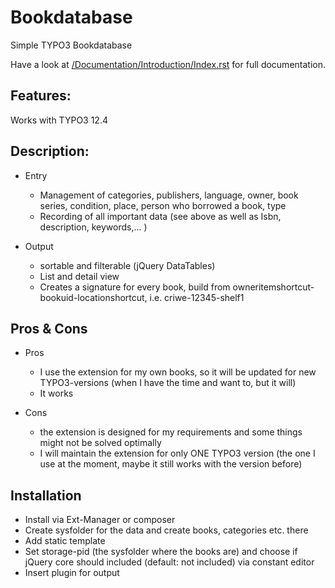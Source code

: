 # Bookdatabase
Simple TYPO3 Bookdatabase

Have a look at [/Documentation/Introduction/Index.rst](./Documentation/Introduction/Index.rst) for full documentation.

## Features:

Works with TYPO3 12.4

## Description:

- Entry
  - Management of categories, publishers, language, owner, book series, condition, place, person who borrowed a book, type
  - Recording of all important data (see above as well as Isbn, description, keywords,... )

- Output 
  - sortable and filterable (jQuery DataTables)
  - List and detail view
  - Creates a signature for every book, build from owneritemshortcut-bookuid-locationshortcut, i.e. criwe-12345-shelf1 

## Pros & Cons

- Pros
  - I use the extension for my own books, so it will be updated for new TYPO3-versions (when I have the time and want to, but it will)  
  - It works 

- Cons
  - the extension is designed for my requirements and some things might not be solved optimally
  - I will maintain the extension for only ONE TYPO3 version (the one I use at the moment, maybe it still works with the version before)

## Installation
 
 - Install via Ext-Manager or composer
 - Create sysfolder for the data and create books, categories etc. there
- Add static template
 - Set storage-pid (the sysfolder where the books are) and choose if jQuery core should included (default: not included) via constant editor
 - Insert plugin for output
 
